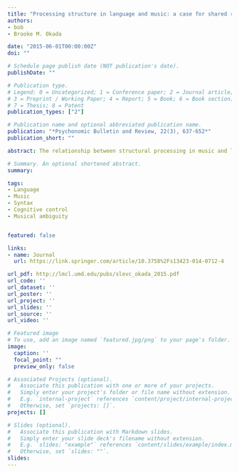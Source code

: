 ```yaml
---
title: "Processing structure in language and music: a case for shared reliance on cognitive control"
authors:
- bob
- Brooke M. Okada

date: "2015-06-01T00:00:00Z"
doi: ""

# Schedule page publish date (NOT publication's date).
publishDate: ""

# Publication type.
# Legend: 0 = Uncategorized; 1 = Conference paper; 2 = Journal article;
# 3 = Preprint / Working Paper; 4 = Report; 5 = Book; 6 = Book section;
# 7 = Thesis; 8 = Patent
publication_types: ["2"]

# Publication name and optional abbreviated publication name.
publication: "*Psychonomic Bulletin and Review, 22(3), 637-652*"
publication_short: ""

abstract: The relationship between structural processing in music and language has received increasing interest in the past several years, spurred by the influential Shared Syntactic Integration Resource Hypothesis (SSIRH; Patel, Nature Neuroscience, 6, 674–681, 2003). According to this resource-sharing framework, music and language rely on separable syntactic representations but recruit shared cognitive resources to integrate these representations into evolving structures. The SSIRH is supported by findings of interactions between structural manipulations in music and language. However, other recent evidence suggests that such interactions also can arise with nonstructural manipulations, and some recent neuroimaging studies report largely nonoverlapping neural regions involved in processing musical and linguistic structure. These conflicting results raise the question of exactly what shared (and distinct) resources underlie musical and linguistic structural processing. This paper suggests that one shared resource is prefrontal cortical mechanisms of cognitive control, which are recruited to detect and resolve conflict that occurs when expectations are violated and interpretations must be revised. By this account, musical processing involves not just the incremental processing and integration of musical elements as they occur, but also the incremental generation of musical predictions and expectations, which must sometimes be overridden and revised in light of evolving musical input.

# Summary. An optional shortened abstract.
summary:

tags:
- Language
- Music 
- Syntax 
- Cognitive control 
- Musical ambiguity 


featured: false

links:
- name: Journal
  url: https://link.springer.com/article/10.3758%2Fs13423-014-0712-4

url_pdf: http://lmcl.umd.edu/pubs/slevc_okada_2015.pdf
url_code: ''
url_dataset: ''
url_poster: ''
url_project: ''
url_slides: ''
url_source: ''
url_video: ''

# Featured image
# To use, add an image named `featured.jpg/png` to your page's folder. 
image:
  caption: ''
  focal_point: ""
  preview_only: false

# Associated Projects (optional).
#   Associate this publication with one or more of your projects.
#   Simply enter your project's folder or file name without extension.
#   E.g. `internal-project` references `content/project/internal-project/index.md`.
#   Otherwise, set `projects: []`.
projects: []

# Slides (optional).
#   Associate this publication with Markdown slides.
#   Simply enter your slide deck's filename without extension.
#   E.g. `slides: "example"` references `content/slides/example/index.md`.
#   Otherwise, set `slides: ""`.
slides:
---
```


